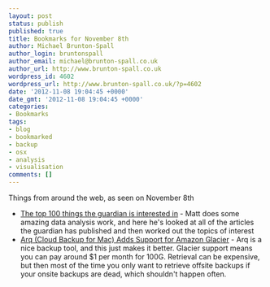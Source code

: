 ```yaml
---
layout: post
status: publish
published: true
title: Bookmarks for November 8th
author: Michael Brunton-Spall
author_login: bruntonspall
author_email: michael@brunton-spall.co.uk
author_url: http://www.brunton-spall.co.uk
wordpress_id: 4602
wordpress_url: http://www.brunton-spall.co.uk/?p=4602
date: '2012-11-08 19:04:45 +0000'
date_gmt: '2012-11-08 19:04:45 +0000'
categories:
- Bookmarks
tags:
- blog
- bookmarked
- backup
- osx
- analysis
- visualisation
comments: []
---
```

<p>Things from around the web, as seen on November 8th</p>
<ul>
<li><a href="http://www.hackdiary.com/misc/100_things_the_guardian_cares_about_in_decreasing_order.html">The top 100 things the guardian is interested in</a> - Matt does some amazing data analysis work, and here he&#039;s looked at all of the articles the guardian has published and then worked out the topics of interest</li>
<li><a href="http://www.haystacksoftware.com/blog/2012/11/arq-cloud-backup-for-mac-adds-support-for-amazon-glacier/">Arq (Cloud Backup for Mac) Adds Support for Amazon Glacier</a> - Arq is a nice backup tool, and this just makes it better.  Glacier support means you can pay around $1 per month for 100G.  Retrieval can be expensive, but then most of the time you only want to retrieve offsite backups if your onsite backups are dead, which shouldn&#039;t happen often.</li>
</ul>
